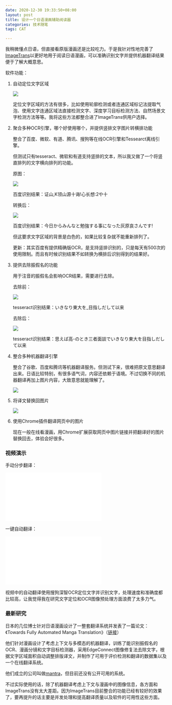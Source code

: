 ```yaml
---
date: 2020-12-30 19:33:50+08:00
layout: post
title: 设计一个日语漫画辅助阅读器
categories: 技术随笔
tags: CAT

---
```


我稍微懂点日语，但直接看原版漫画还是比较吃力。于是我针对性地完善了[ImageTrans](https://www.basiccat.org/zh/imagetrans/)以更好地用于阅读日语漫画，可以准确识别文字并提供机器翻译结果便于了解大概意思。

软件功能：

1. 自动定位文字区域

	![](/album/comics-reader/textboxes.jpg)
	
	定位文字区域的方法有很多，比如使用轮廓检测或者连通区域标记法提取气泡、使用文字连通区域法直接检测文字、深度学习目标检测方法、自然场景文字检测方法等等。我将这些方法都整合进了ImageTrans供用户选择。

2. 聚合多种OCR引擎，哪个好使用哪个，并提供竖排文字图片转横排功能

	整合了百度、微软、有道、腾讯、搜狗等在线OCR引擎和Tessearct离线引擎。

	但测试只有tesseract、微软和有道支持竖排的文本，所以我又做了一个将竖直排列的文字横向排列的功能。

	原图：

	![](/album/comics-reader/vertical.jpg)
	 
	百度识别结果：证山,K领山源十诲!心长想:2や十

	转换后：
	 
	![](/album/comics-reader/horizontal.jpg)

	百度识别结果：今日からみんなと勉強する事になった灰原哀さんです!

	但这要求文字区域的背景是白色的，如果比较复杂就不能重新排列了。
	
	更新：其实百度有提供精确版OCR，是支持竖排识别的，只是每天有500次的使用限制。而且有时候识别结果不如转换为横排后识别得到的结果好。

3. 提供去除振假名的功能

	用于注音的振假名会影响OCR结果，需要进行去除。

	去除前：
	 
	![](/album/comics-reader/with_furigana.jpg)

	tesseract识别结果：いきなり東大を_目指しだして以来

	去除后：

	![](/album/comics-reader/without_furigana.jpg)

	tesseract识别结果：思えば高-のとき三者面談でいきなり東大を目指しだして以来

4. 整合多种机器翻译引擎

	整合了谷歌、百度和腾讯等机器翻译服务。但测试下来，很难把原文意思翻译出来。日语比较特别，有很多语气词，内容还依赖于语境。不过切换不同的机器翻译再加上图片内容，大致意思就能理解了。

	![](/album/comics-reader/imagetrans_mt.png)

5. 将译文替换回图片

	![](/album/comics-reader/imagetrans_translated.png)

6. 使用Chrome插件翻译网页中的图片

	现在一般在线看漫画，用Chrome扩展获取网页中图片链接并把翻译好的图片替换回去，体验会好很多。



### 视频演示

手动分步翻译：

<iframe src="//player.bilibili.com/player.html?aid=373454146&bvid=BV1Uo4y1Z7Wo&cid=273691942&page=1" scrolling="no" border="0" frameborder="no" framespacing="0" allowfullscreen="true"> </iframe>

一键自动翻译：

<iframe src="//player.bilibili.com/player.html?aid=373454146&bvid=BV1Uo4y1Z7Wo&cid=274451193&page=2" scrolling="no" border="0" frameborder="no" framespacing="0" allowfullscreen="true"> </iframe>

视频中的自动翻译使用搜狗深智OCR定位文字并识别文字，处理速度和准确度都比较高，让我觉得我在研究文字定位和OCR图像预处理方面浪费了太多力气。

### 最新研究

日本的几位博士针对日语漫画设计了一整套翻译系统并发表了一篇论文：《Towards Fully Automated Manga Translation》（[链接](https://arxiv.org/abs/2012.14271)）

他们针对漫画设计了考虑上下文与多模态的机器翻译，训练了能识别振假名的OCR、漫画分镜和文字目标检测器，采用EdgeConnect图像修复法去除文字，根据文字区域面积自动调整排版译文，并制作了可用于评价检测和翻译的数据集以及一个在线翻译系统。

他们成立的公司叫做[mantra](https://mantra.co.jp/)，但目前还没有公开可用的系统。

不过实际使用的话，除了机器翻译考虑上下文与漫画中的图像信息，各方面和ImageTrans没有太大差距。因为ImageTrans目前整合的功能已经有较好的效果了，要再提升的话主要是并发处理和提高翻译质量以及软件的可用性这些方面。


